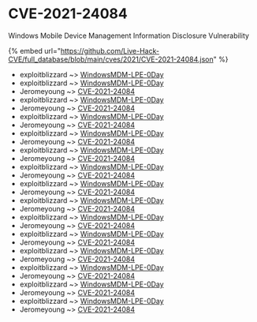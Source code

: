 # CVE-2021-24084

Windows Mobile Device Management Information Disclosure Vulnerability

{% embed url="https://github.com/Live-Hack-CVE/full_database/blob/main/cves/2021/CVE-2021-24084.json" %}


* exploitblizzard ~> [WindowsMDM-LPE-0Day](https://www.alice-snow.ru/2021/database/cve-2021-24084/windowsmdm-lpe-0day-exploitblizzard)
* exploitblizzard ~> [WindowsMDM-LPE-0Day](https://www.alice-snow.ru/2021/database/cve-2021-24084/windowsmdm-lpe-0day-exploitblizzard)
* Jeromeyoung ~> [CVE-2021-24084](https://www.alice-snow.ru/2021/database/cve-2021-24084/cve-2021-24084-jeromeyoung)
* exploitblizzard ~> [WindowsMDM-LPE-0Day](https://www.alice-snow.ru/2021/database/cve-2021-24084/windowsmdm-lpe-0day-exploitblizzard)
* Jeromeyoung ~> [CVE-2021-24084](https://www.alice-snow.ru/2021/database/cve-2021-24084/cve-2021-24084-jeromeyoung)
* exploitblizzard ~> [WindowsMDM-LPE-0Day](https://www.alice-snow.ru/2021/database/cve-2021-24084/windowsmdm-lpe-0day-exploitblizzard)
* Jeromeyoung ~> [CVE-2021-24084](https://www.alice-snow.ru/2021/database/cve-2021-24084/cve-2021-24084-jeromeyoung)
* exploitblizzard ~> [WindowsMDM-LPE-0Day](https://www.alice-snow.ru/2021/database/cve-2021-24084/windowsmdm-lpe-0day-exploitblizzard)
* Jeromeyoung ~> [CVE-2021-24084](https://www.alice-snow.ru/2021/database/cve-2021-24084/cve-2021-24084-jeromeyoung)
* exploitblizzard ~> [WindowsMDM-LPE-0Day](https://www.alice-snow.ru/2021/database/cve-2021-24084/windowsmdm-lpe-0day-exploitblizzard)
* Jeromeyoung ~> [CVE-2021-24084](https://www.alice-snow.ru/2021/database/cve-2021-24084/cve-2021-24084-jeromeyoung)
* exploitblizzard ~> [WindowsMDM-LPE-0Day](https://www.alice-snow.ru/2021/database/cve-2021-24084/windowsmdm-lpe-0day-exploitblizzard)
* Jeromeyoung ~> [CVE-2021-24084](https://www.alice-snow.ru/2021/database/cve-2021-24084/cve-2021-24084-jeromeyoung)
* exploitblizzard ~> [WindowsMDM-LPE-0Day](https://www.alice-snow.ru/2021/database/cve-2021-24084/windowsmdm-lpe-0day-exploitblizzard)
* Jeromeyoung ~> [CVE-2021-24084](https://www.alice-snow.ru/2021/database/cve-2021-24084/cve-2021-24084-jeromeyoung)
* exploitblizzard ~> [WindowsMDM-LPE-0Day](https://www.alice-snow.ru/2021/database/cve-2021-24084/windowsmdm-lpe-0day-exploitblizzard)
* Jeromeyoung ~> [CVE-2021-24084](https://www.alice-snow.ru/2021/database/cve-2021-24084/cve-2021-24084-jeromeyoung)
* exploitblizzard ~> [WindowsMDM-LPE-0Day](https://www.alice-snow.ru/2021/database/cve-2021-24084/windowsmdm-lpe-0day-exploitblizzard)
* Jeromeyoung ~> [CVE-2021-24084](https://www.alice-snow.ru/2021/database/cve-2021-24084/cve-2021-24084-jeromeyoung)
* exploitblizzard ~> [WindowsMDM-LPE-0Day](https://www.alice-snow.ru/2021/database/cve-2021-24084/windowsmdm-lpe-0day-exploitblizzard)
* Jeromeyoung ~> [CVE-2021-24084](https://www.alice-snow.ru/2021/database/cve-2021-24084/cve-2021-24084-jeromeyoung)
* exploitblizzard ~> [WindowsMDM-LPE-0Day](https://www.alice-snow.ru/2021/database/cve-2021-24084/windowsmdm-lpe-0day-exploitblizzard)
* Jeromeyoung ~> [CVE-2021-24084](https://www.alice-snow.ru/2021/database/cve-2021-24084/cve-2021-24084-jeromeyoung)
* exploitblizzard ~> [WindowsMDM-LPE-0Day](https://www.alice-snow.ru/2021/database/cve-2021-24084/windowsmdm-lpe-0day-exploitblizzard)
* Jeromeyoung ~> [CVE-2021-24084](https://www.alice-snow.ru/2021/database/cve-2021-24084/cve-2021-24084-jeromeyoung)
* exploitblizzard ~> [WindowsMDM-LPE-0Day](https://www.alice-snow.ru/2021/database/cve-2021-24084/windowsmdm-lpe-0day-exploitblizzard)
* Jeromeyoung ~> [CVE-2021-24084](https://www.alice-snow.ru/2021/database/cve-2021-24084/cve-2021-24084-jeromeyoung)
* exploitblizzard ~> [WindowsMDM-LPE-0Day](https://www.alice-snow.ru/2021/database/cve-2021-24084/windowsmdm-lpe-0day-exploitblizzard)
* Jeromeyoung ~> [CVE-2021-24084](https://www.alice-snow.ru/2021/database/cve-2021-24084/cve-2021-24084-jeromeyoung)